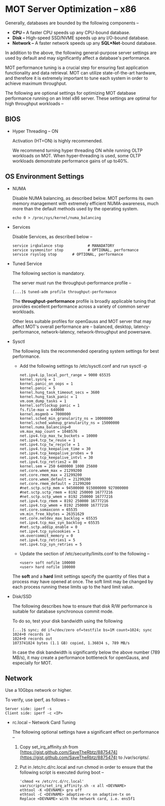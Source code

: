 # MOT Server Optimization – x86<a name="EN-US_TOPIC_0270171556"></a>

Generally, databases are bounded by the following components –

-   **CPU –**  A faster CPU speeds up any CPU-bound database.
-   **Disk –**  High-speed SSD/NVME speeds up any I/O-bound database.
-   **Network –**  A faster network speeds up any  **SQL\*Net**-bound database.

In addition to the above, the following general-purpose server settings are used by default and may significantly affect a database's performance.

MOT performance tuning is a crucial step for ensuring fast application functionality and data retrieval. MOT can utilize state-of-the-art hardware, and therefore it is extremely important to tune each system in order to achieve maximum throughput.

The following are optional settings for optimizing MOT database performance running on an Intel x86 server. These settings are optimal for high throughput workloads –

## BIOS<a name="section318382161118"></a>

-   Hyper Threading – ON

    Activation \(HT=ON\) is highly recommended.

    We recommend turning hyper threading ON while running OLTP workloads on MOT. When hyper‑threading is used, some OLTP workloads demonstrate performance gains of up to40%.


## OS Environment Settings<a name="section13692132341213"></a>

-   NUMA

    Disable NUMA balancing, as described below. MOT performs its own memory management with extremely efficient NUMA-awareness, much more than the default methods used by the operating system.

    ```
    echo 0 > /proc/sys/kernel/numa_balancing
    ```

-   Services

    Disable Services, as described below –

    ```
    service irqbalance stop           # MANADATORY
    service sysmonitor stop           # OPTIONAL, performance 
    service rsyslog stop       # OPTIONAL, performance
    ```

-   Tuned Service

    The following section is mandatory.

    The server must run the throughput-performance profile –

    ```
    [...]$ tuned-adm profile throughput-performance 
    ```

    The  **throughput-performance**  profile is broadly applicable tuning that provides excellent performance across a variety of common server workloads.

    Other less suitable profiles for openGauss and MOT server that may affect MOT's overall performance are – balanced, desktop, latency-performance, network-latency, network-throughput and powersave.

-   Sysctl

    The following lists the recommended operating system settings for best performance.

    -   Add the following settings to /etc/sysctl.conf and run sysctl -p

        ```
        net.ipv4.ip_local_port_range = 9000 65535
        kernel.sysrq = 1
        kernel.panic_on_oops = 1
        kernel.panic = 5
        kernel.hung_task_timeout_secs = 3600
        kernel.hung_task_panic = 1
        vm.oom_dump_tasks = 1
        kernel.softlockup_panic = 1
        fs.file-max = 640000
        kernel.msgmnb = 7000000
        kernel.sched_min_granularity_ns = 10000000
        kernel.sched_wakeup_granularity_ns = 15000000
        kernel.numa_balancing=0
        vm.max_map_count = 1048576
        net.ipv4.tcp_max_tw_buckets = 10000
        net.ipv4.tcp_tw_reuse = 1
        net.ipv4.tcp_tw_recycle = 1
        net.ipv4.tcp_keepalive_time = 30
        net.ipv4.tcp_keepalive_probes = 9
        net.ipv4.tcp_keepalive_intvl = 30
        net.ipv4.tcp_retries2 = 80
        kernel.sem = 250 6400000 1000 25600
        net.core.wmem_max = 21299200
        net.core.rmem_max = 21299200
        net.core.wmem_default = 21299200
        net.core.rmem_default = 21299200
        #net.sctp.sctp_mem = 94500000 915000000 927000000
        #net.sctp.sctp_rmem = 8192 250000 16777216
        #net.sctp.sctp_wmem = 8192 250000 16777216
        net.ipv4.tcp_rmem = 8192 250000 16777216
        net.ipv4.tcp_wmem = 8192 250000 16777216
        net.core.somaxconn = 65535
        vm.min_free_kbytes = 26351629
        net.core.netdev_max_backlog = 65535
        net.ipv4.tcp_max_syn_backlog = 65535
        #net.sctp.addip_enable = 0
        net.ipv4.tcp_syncookies = 1
        vm.overcommit_memory = 0
        net.ipv4.tcp_retries1 = 5
        net.ipv4.tcp_syn_retries = 5
        ```

    -   Update the section of /etc/security/limits.conf to the following –

        ```
        <user> soft nofile 100000
        <user> hard nofile 100000
        ```

    The  **soft**  and a  **hard**  limit settings specify the quantity of files that a process may have opened at once. The soft limit may be changed by each process running these limits up to the hard limit value.

-   Disk/SSD

    The following describes how to ensure that disk R/W performance is suitable for database synchronous commit mode.

    To do so, test your disk bandwidth using the following

    ```
    [...]$ sync; dd if=/dev/zero of=testfile bs=1M count=1024; sync
    1024+0 records in
    1024+0 records out
    1073741824 bytes (1.1 GB) copied, 1.36034 s, 789 MB/s 
    ```

    In case the disk bandwidth is significantly below the above number \(789 MB/s\), it may create a performance bottleneck for openGauss, and especially for MOT.


## Network<a name="section77145406184"></a>

Use a 10Gbps network or higher.

To verify, use iperf, as follows –

```
Server side: iperf -s
Client side: iperf -c <IP>
```

-   rc.local – Network Card Tuning

    The following optional settings have a significant effect on performance –

    1.  Copy set\_irq\_affinity.sh from  [https://gist.github.com/SaveTheRbtz/8875474](https://gist.github.com/SaveTheRbtz/8875474)  to /var/scripts/.
    2.  Put in /etc/rc.d/rc.local and run chmod in order to ensure that the following script is executed during boot –

        ```
        'chmod +x /etc/rc.d/rc.local' 
        var/scripts/set_irq_affinity.sh -x all <DEVNAME>
        ethtool -K <DEVNAME> gro off
        ethtool -C <DEVNAME> adaptive-rx on adaptive-tx on
        Replace <DEVNAME> with the network card, i.e. ens5f1
        ```



